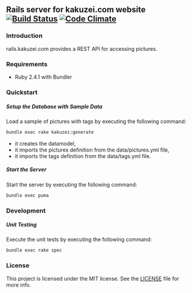 ## Rails server for kakuzei.com website [![Build Status](https://travis-ci.org/kakuzei/rails.kakuzei.com.svg?branch=master)](https://travis-ci.org/kakuzei/remove_duplicate) [![Code Climate](https://codeclimate.com/github/kakuzei/remove_duplicate/badges/gpa.svg)](https://codeclimate.com/github/kakuzei/rails.kakuzei.com)

### Introduction

rails.kakuzei.com provides a REST API for accessing pictures.

### Requirements

* Ruby 2.4.1 with Bundler

### Quickstart

##### Setup the Database with Sample Data

Load a sample of pictures with tags by executing the following command:

```bash
bundle exec rake kakuzei:generate
```
 * it creates the datamodel,
 * it imports the pictures definition from the data/pictures.yml file,
 * it imports the tags definition from the data/tags.yml file.

##### Start the Server

Start the server by executing the following command:

```bash
bundle exec puma
```

### Development
 
##### Unit Testing

Execute the unit tests by executing the following command:

```bash
bundle exec rake spec
```
 
### License

This project is licensed under the MIT license. See the [LICENSE](LICENSE) file for more info.